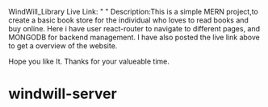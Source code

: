 WindWill_Library
Live Link: " "
Description:This is a simple MERN project,to create a basic book store for the individual who loves to read books and buy online. Here i have user react-router to navigate to different pages, and MONGODB for backend management. I have also posted the live link above to get a overview of the website.

Hope you like It. Thanks for your valueable time.
# windwill-server
